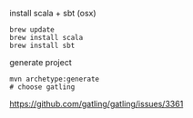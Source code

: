 install scala + sbt (osx)

```
brew update
brew install scala
brew install sbt
```

generate project 

```
mvn archetype:generate
# choose gatling
```


https://github.com/gatling/gatling/issues/3361